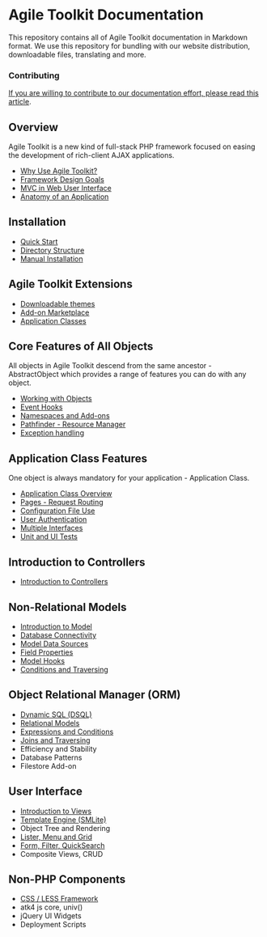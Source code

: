 Agile Toolkit Documentation
====

This repository contains all of Agile Toolkit documentation in Markdown format. We use this repository for bundling with our website distribution, downloadable files, translating and more. 

### Contributing
[If you are willing to contribute to our documentation effort, please read this article](contribute.md).

Overview
----
Agile Toolkit is a new kind of full-stack PHP framework focused on easing the development of rich-client AJAX applications.

 * [Why Use Agile Toolkit?](overview/why-use.md "Why Use Agile Toolkit?")
 * [Framework Design Goals](overview/design.md "Framework Design Goals")
 * [MVC in Web User Interface](overview/mvc.md "MVC in Web User Interface")
 * [Anatomy of an Application](overview/application.md "Anatomy of an Application")

Installation
----
 * [Quick Start](installation/quick-start.md "Quick Start")
 * [Directory Structure](installation/directory-structure.md "Directory Structure")
 * [Manual Installation](installation/manual-installation.md "Manual Installation")

Agile Toolkit Extensions
----
 * [Downloadable themes](extensions/downloadable-themes.md "Downloadable themes")
 * [Add-on Marketplace](extensions/add-on-marketplace.md "Add-on Marketplace")
 * [Application Classes](extensions/application-classes.md "Application Classes")
 
Core Features of All Objects
----
All objects in Agile Toolkit descend from the same ancestor - AbstractObject which provides a range of features you can do with any object.

 * [Working with Objects](core/working-with-objects.md "Working with Objects")
 * [Event Hooks](core/event-hooks.md "Event Hooks")
 * [Namespaces and Add-ons](core/namespaces-and-addons.md "Namespaces and Add-ons")
 * [Pathfinder - Resource Manager](core/pathfinder.md "Pathfinder - Resource Manager")
 * [Exception handling](core/exception-handling.md "Exception handling")

Application Class Features
----
One object is always mandatory for your application - Application Class.

 * [Application Class Overview](application/api-classes.md "Application Class Overview")
 * [Pages - Request Routing](application/pages-request-routing.md "Pages - Request Routing")
 * [Configuration File Use](application/configuration.md "Configuration File Use")
 * [User Authentication](application/authentication.md "User Authentication")
 * [Multiple Interfaces](application/multiple-interfaces.md "Multiple Interfaces")
 * [Unit and UI Tests](application/testing.md "Unit and UI Tests")

Introduction to Controllers
----
 * [Introduction to Controllers](controllers/introduction-to-controllers.md "Introduction to Controllers")

Non-Relational Models
----
 * [Introduction to Model](non-relational-models/introduction-to-model.md "Introduction to Model")
 * [Database Connectivity](non-relational-models/database-connectivity.md "Database Connectivity")
 * [Model Data Sources](non-relational-models/model-data-sources.md "Model Data Sources")
 * [Field Properties](non-relational-models/field-properties.md "Field Properties")
 * [Model Hooks](non-relational-models/model-hooks.md "Model Hooks")
 * [Conditions and Traversing](non-relational-models/conditions-and-traversing.md "Conditions and Traversing")
 
Object Relational Manager (ORM)
----
 * [Dynamic SQL (DSQL)](object-relational-mapper/dsql.md "Dynamic SQL (DSQL)")
 * [Relational Models](object-relational-mapper/relational-models.md "Relational Models")
 * [Expressions and Conditions](object-relational-mapper/expressions-and-conditions.md "Expressions and Conditions")
 * [Joins and Traversing](object-relational-mapper/joins-and-traversing.md "Joins and Traversing")
 * Efficiency and Stability
 * Database Patterns
 * Filestore Add-on
 
User Interface
----
 * [Introduction to Views](user-interface/intro.md "Introduction to Views")
 * [Template Engine (SMLite)](user-interface/template-engine.md "Template Engine (SMLite)")
 * Object Tree and Rendering
 * [Lister, Menu and Grid](user-interface/lister-menu-and-grid.md "Lister, Menu and Grid")
 * [Form, Filter, QuickSearch](user-interface/form-filter-quicksearch.md "Form, Filter, QuickSearch")
 * Composite Views, CRUD
 
Non-PHP Components
----
 * [CSS / LESS Framework](non-php-components/css-less-framework.md "CSS / LESS Framework")
 * atk4 js core, univ()
 * jQuery UI Widgets
 * Deployment Scripts


